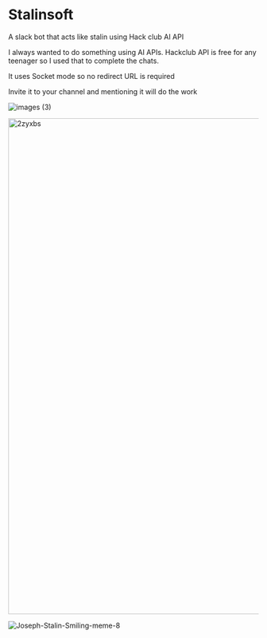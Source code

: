 # Stalinsoft

A slack bot that acts like stalin using Hack club AI API

I always wanted to do something using AI APIs. Hackclub API is free for any teenager so I used that to complete the chats.

It uses Socket mode so no redirect URL is required

Invite it to your channel and mentioning it will do the work


![images (3)](https://github.com/user-attachments/assets/7e11e593-37c2-41bb-8288-6b1a64a2150c)

<img width="995" height="995" alt="2zyxbs" src="https://github.com/user-attachments/assets/347a0793-10af-4a5f-9032-a0d9bf384d1b" />


![Joseph-Stalin-Smiling-meme-8](https://github.com/user-attachments/assets/bc502488-8ee4-47db-a474-6cd90b58d92c)
